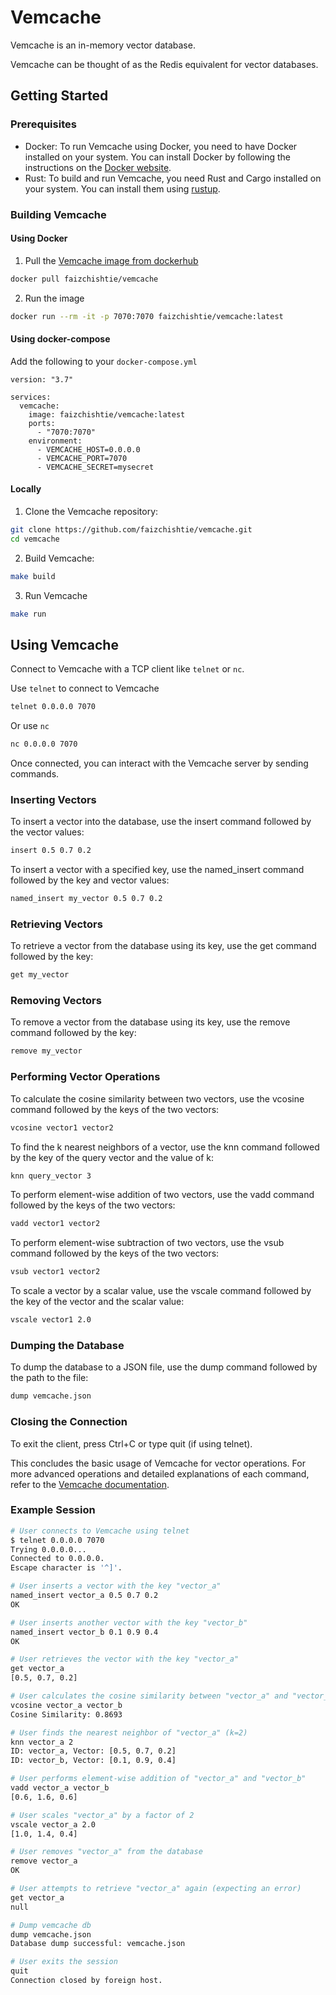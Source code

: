 # Vemcache

Vemcache is an in-memory vector database. 

Vemcache can be thought of as the Redis equivalent for vector databases.

## Getting Started

### Prerequisites

- Docker: To run Vemcache using Docker, you need to have Docker installed on your system. You can install Docker by following the instructions on the [Docker website](https://docs.docker.com/get-docker/).
- Rust: To build and run Vemcache, you need Rust and Cargo installed on your system. You can install them using [rustup](https://rustup.rs/).

### Building Vemcache

#### Using Docker

1. Pull the [Vemcache image from dockerhub](https://hub.docker.com/r/faizchishtie/vemcache)

```bash
docker pull faizchishtie/vemcache
```

2. Run the image

```bash
docker run --rm -it -p 7070:7070 faizchishtie/vemcache:latest
```

#### Using docker-compose

Add the following to your `docker-compose.yml`

```
version: "3.7"

services:
  vemcache:
    image: faizchishtie/vemcache:latest
    ports:
      - "7070:7070"
    environment:
      - VEMCACHE_HOST=0.0.0.0
      - VEMCACHE_PORT=7070
      - VEMCACHE_SECRET=mysecret
```

#### Locally

1. Clone the Vemcache repository:

```bash
git clone https://github.com/faizchishtie/vemcache.git
cd vemcache
```

2. Build Vemcache:

```bash
make build
```

3. Run Vemcache

```bash
make run
```

## Using Vemcache

Connect to Vemcache with a TCP client like `telnet` or `nc`.

Use `telnet` to connect to Vemcache

```bash
telnet 0.0.0.0 7070
```

Or use `nc`

```bash
nc 0.0.0.0 7070
```

Once connected, you can interact with the Vemcache server by sending commands.

### Inserting Vectors
To insert a vector into the database, use the insert command followed by the vector values:

```bash
insert 0.5 0.7 0.2
```
To insert a vector with a specified key, use the named_insert command followed by the key and vector values:

```bash
named_insert my_vector 0.5 0.7 0.2
```

### Retrieving Vectors
To retrieve a vector from the database using its key, use the get command followed by the key:

```bash
get my_vector
```

### Removing Vectors

To remove a vector from the database using its key, use the remove command followed by the key:

```bash
remove my_vector
```

### Performing Vector Operations

To calculate the cosine similarity between two vectors, use the vcosine command followed by the keys of the two vectors:

```bash
vcosine vector1 vector2
```

To find the k nearest neighbors of a vector, use the knn command followed by the key of the query vector and the value of k:

```bash
knn query_vector 3
```

To perform element-wise addition of two vectors, use the vadd command followed by the keys of the two vectors:

```bash
vadd vector1 vector2
```

To perform element-wise subtraction of two vectors, use the vsub command followed by the keys of the two vectors:

```bash
vsub vector1 vector2
```

To scale a vector by a scalar value, use the vscale command followed by the key of the vector and the scalar value:

```bash
vscale vector1 2.0
```

### Dumping the Database

To dump the database to a JSON file, use the dump command followed by the path to the file:

```bash
dump vemcache.json
```

### Closing the Connection

To exit the client, press Ctrl+C or type quit (if using telnet).

This concludes the basic usage of Vemcache for vector operations. For more advanced operations and detailed explanations of each command, refer to the [Vemcache documentation](vemcache.com).

### Example Session

```bash
# User connects to Vemcache using telnet
$ telnet 0.0.0.0 7070
Trying 0.0.0.0...
Connected to 0.0.0.0.
Escape character is '^]'.

# User inserts a vector with the key "vector_a"
named_insert vector_a 0.5 0.7 0.2
OK

# User inserts another vector with the key "vector_b"
named_insert vector_b 0.1 0.9 0.4
OK

# User retrieves the vector with the key "vector_a"
get vector_a
[0.5, 0.7, 0.2]

# User calculates the cosine similarity between "vector_a" and "vector_b"
vcosine vector_a vector_b
Cosine Similarity: 0.8693

# User finds the nearest neighbor of "vector_a" (k=2)
knn vector_a 2
ID: vector_a, Vector: [0.5, 0.7, 0.2]
ID: vector_b, Vector: [0.1, 0.9, 0.4]

# User performs element-wise addition of "vector_a" and "vector_b"
vadd vector_a vector_b
[0.6, 1.6, 0.6]

# User scales "vector_a" by a factor of 2
vscale vector_a 2.0
[1.0, 1.4, 0.4]

# User removes "vector_a" from the database
remove vector_a
OK

# User attempts to retrieve "vector_a" again (expecting an error)
get vector_a
null

# Dump vemcache db
dump vemcache.json
Database dump successful: vemcache.json

# User exits the session
quit
Connection closed by foreign host.
```